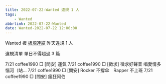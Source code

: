 ```yaml
---
title: 2022-07-22-Wanted 違規 1 人
tags:
    - Wanted
abbrlink: 2022-07-22-Wanted
date: Wanted-2022-07-22 12:00:00
---
```

Wanted 板 [板規連結](https://www.ptt.cc/bbs/Wanted/M.1608829773.A.D3B.html)
昨天違規 1 人
<!-- more -->

違規清單
單日不得超過 3 篇

7/21 coffee1990 □ [問安]  運氣
7/21 coffee1990 □ [徵求] 徵求好聲音 唱愛情多惱河（站…
7/21 coffee1990 □ [問安]  Rocker 不撐傘　Rapper 不上班
7/21 coffee1990 □ [問安] 瘋狂阿伯